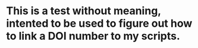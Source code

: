 # This is a test without meaning, intented to be used to figure out how to link a DOI number to my scripts.
